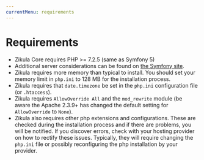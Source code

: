 ```yaml
---
currentMenu: requirements
---
```

# Requirements

- Zikula Core requires PHP >= 7.2.5 (same as Symfony 5)
- Additional server considerations can be found on [the Symfony site](https://symfony.com/doc/current/setup.html#technical-requirements).
- Zikula requires more memory than typical to install. You should set your memory limit in `php.ini`
  to 128 MB for the installation process.
- Zikula requires that `date.timezone` be set in the `php.ini` configuration file (or `.htaccess`).
- Zikula requires `AllowOverride All` and the `mod_rewrite` module (be aware the Apache 2.3.9+ has changed
  the default setting for `AllowOverride` to `None`).
- Zikula also requires other php extensions and configurations. These are checked during the installation
  process and if there are problems, you will be notified. If you discover errors, check with your hosting
  provider on how to rectify these issues. Typically, they will require changing the `php.ini` file or
  possibly reconfiguring the php installation by your provider.
